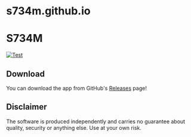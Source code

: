 # s734m.github.io

# S734M

[![Test](https://github.com/s734m/s734m/actions/workflows/test.yml/badge.svg)](https://github.com/s734m/s734m/actions)

## Download

You can download the app from GitHub's [Releases](https://github.com/s734m/s734m/releases/latest) page! 

## Disclaimer

The software is produced independently and carries no guarantee about quality, security or anything else. Use at your own risk.
